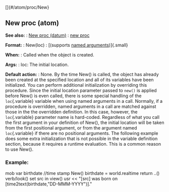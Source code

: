 []{#/atom/proc/New}
  ## New proc (atom)
  **See also:**
  :   [New proc (datum)](ref/datum/proc/New)
  :   [new proc](ref/proc/new)
  <!-- -->
  **Format:**
  :   New(loc)
  :   [(supports [named arguments](ref/proc/arguments/named))]{.small}
  <!-- -->
  **When:**
  :   Called when the object is created.
  <!-- -->
  **Args:**
  :   loc: The initial location.
  <!-- -->
  **Default action:**
  :   None.
  By the time New() is called, the object has already been created at the
  specified location and all of its variables have been initialized. You
  can perform additional initialization by overriding this procedure.
  Since the initial location parameter passed to `new()` is applied before
  New() is even called, there is some special handling of the
  `loc`{.variable} variable when using named arguments in a call.
  Normally, if a procedure is overridden, named arguments in a call are
  matched against those in the the overridden definition. In this case,
  however, the `loc`{.variable} parameter name is hard-coded. Regardless
  of what you call the first argument in your definition of New(), the
  initial location will be taken from the first positional argument, or
  from the argument named `loc`{.variable} if there are no positional
  arguments.
  The following example does some extra initialization that is not
  possible in the variable definition section, because it requires a
  runtime evaluation. This is a common reason to use New().
  ### Example:
  mob var birthdate //time stamp New() birthdate = world.realtime return
  ..() verb/look() set src in view() usr \<\< \"\[src\] was born on
  \[time2text(birthdate,\"DD-MMM-YYYY\")\].\"